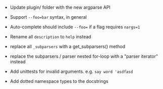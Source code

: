 - Update plugin/ folder with the new argparse API

- Support `--foo=bar` syntax, in general
 - Auto-complete should include `--foo=` if a flag requires `nargs=1`

- Rename all `description` to `help` instead

- replace all `_subparsers` with a get_subparsers() method
- replace the subparsers / parser nested for-loop with a "parser iterator" instead
- Add unittests for invalid arguments. e.g. `say word 'asdfasd`

- Add dotted namespace types to the docstrings
